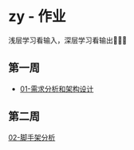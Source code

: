 # zy - 作业
浅层学习看输入，深层学习看输出💪💪💪
## 第一周
- [01-需求分析和架构设计](01-需求分析和架构设计.md)
## 第二周
[02-脚手架分析](02-脚手架分析.md)
